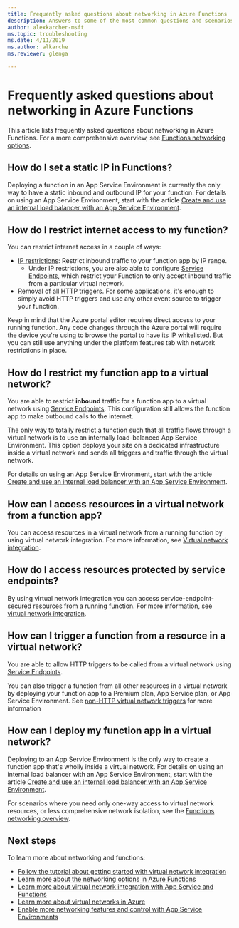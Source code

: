 ```yaml
---
title: Frequently asked questions about networking in Azure Functions
description: Answers to some of the most common questions and scenarios for networking with Azure Functions.
author: alexkarcher-msft
ms.topic: troubleshooting
ms.date: 4/11/2019
ms.author: alkarche
ms.reviewer: glenga

---
```

# Frequently asked questions about networking in Azure Functions

This article lists frequently asked questions about networking in Azure Functions. For a more comprehensive overview, see [Functions networking options](functions-networking-options.md).

## How do I set a static IP in Functions?

Deploying a function in an App Service Environment is currently the only way to have a static inbound and outbound IP for your function. For details on using an App Service Environment, start with the article [Create and use an internal load balancer with an App Service Environment](../app-service/environment/create-ilb-ase.md).

## How do I restrict internet access to my function?

You can restrict internet access in a couple of ways:

* [IP restrictions](../app-service/app-service-ip-restrictions.md): Restrict inbound traffic to your function app by IP range.
    * Under IP restrictions, you are also able to configure [Service Endpoints](../virtual-network/virtual-network-service-endpoints-overview.md), which restrict your Function to only accept inbound traffic from a particular virtual network.
* Removal of all HTTP triggers. For some applications, it's enough to simply avoid HTTP triggers and use any other event source to trigger your function.

Keep in mind that the Azure portal editor requires direct access to your running function. Any code changes through the Azure portal will require the device you're using to browse the portal to have its IP whitelisted. But you can still use anything under the platform features tab with network restrictions in place.

## How do I restrict my function app to a virtual network?

You are able to restrict **inbound** traffic for a function app to a virtual network using [Service Endpoints](./functions-networking-options.md#private-site-access). This configuration still allows the function app to make outbound calls to the internet.

The only way to totally restrict a function such that all traffic flows through a virtual network is to use an internally load-balanced App Service Environment. This option deploys your site on a dedicated infrastructure inside a virtual network and sends all triggers and traffic through the virtual network. 

For details on using an App Service Environment, start with the article [Create and use an internal load balancer with an App Service Environment](../app-service/environment/create-ilb-ase.md).

## How can I access resources in a virtual network from a function app?

You can access resources in a virtual network from a running function by using virtual network integration. For more information, see [Virtual network integration](functions-networking-options.md#virtual-network-integration).

## How do I access resources protected by service endpoints?

By using virtual network integration you can access service-endpoint-secured resources from a running function. For more information, see [virtual network integration](functions-networking-options.md#virtual-network-integration).

## How can I trigger a function from a resource in a virtual network?

You are able to allow HTTP triggers to be called from a virtual network using [Service Endpoints](./functions-networking-options.md#private-site-access). 

You can also trigger a function from all other resources in a virtual network by deploying your function app to a Premium plan, App Service plan, or App Service Environment. See [non-HTTP virtual network triggers](./functions-networking-options.md#virtual-network-triggers-non-http)
for more information

## How can I deploy my function app in a virtual network?

Deploying to an App Service Environment is the only way to create a function app that's wholly inside a virtual network. For details on using an internal load balancer with an App Service Environment, start with the article [Create and use an internal load balancer with an App Service Environment](https://docs.microsoft.com/azure/app-service/environment/create-ilb-ase).

For scenarios where you need only one-way access to virtual network resources, or less comprehensive network isolation, see the [Functions networking overview](functions-networking-options.md).

## Next steps

To learn more about networking and functions: 

* [Follow the tutorial about getting started with virtual network integration](./functions-create-vnet.md)
* [Learn more about the networking options in Azure Functions](./functions-networking-options.md)
* [Learn more about virtual network integration with App Service and Functions](../app-service/web-sites-integrate-with-vnet.md)
* [Learn more about virtual networks in Azure](../virtual-network/virtual-networks-overview.md)
* [Enable more networking features and control with App Service Environments](../app-service/environment/intro.md)
